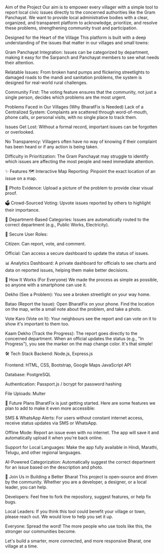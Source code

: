 Aim of the Project
Our aim is to empower every villager with a simple tool to report local civic issues directly to the concerned authorities like the Gram Panchayat. We want to provide local administrative bodies with a clear, organized, and transparent platform to acknowledge, prioritize, and resolve these problems, strengthening community trust and participation.



Designed for the Heart of the Village
This platform is built with a deep understanding of the issues that matter in our villages and small towns:

Gram Panchayat Integration: Issues can be categorized by department, making it easy for the Sarpanch and Panchayat members to see what needs their attention.

Relatable Issues: From broken hand pumps and flickering streetlights to damaged roads to the mandi and sanitation problems, the system is designed for real-world rural challenges.

Community First: The voting feature ensures that the community, not just a single person, decides which problems are the most urgent.



Problems Faced in Our Villages (Why BharatFix is Needed)
Lack of a Centralized System: Complaints are scattered through word-of-mouth, phone calls, or personal visits, with no single place to track them.

Issues Get Lost: Without a formal record, important issues can be forgotten or overlooked.

No Transparency: Villagers often have no way of knowing if their complaint has been heard or if any action is being taken.

Difficulty in Prioritization: The Gram Panchayat may struggle to identify which issues are affecting the most people and need immediate attention.



✨ Features
🗺️ Interactive Map Reporting: Pinpoint the exact location of an issue on a map.

📸 Photo Evidence: Upload a picture of the problem to provide clear visual proof.

🗳️ Crowd-Sourced Voting: Upvote issues reported by others to highlight their importance.

🏢 Department-Based Categories: Issues are automatically routed to the correct department (e.g., Public Works, Electricity).



🔐 Secure User Roles:

Citizen: Can report, vote, and comment.

Official: Can access a secure dashboard to update the status of issues.

📊 Analytics Dashboard: A private dashboard for officials to see charts and data on reported issues, helping them make better decisions.



🔧 How It Works (For Everyone)
We made the process as simple as possible, so anyone with a smartphone can use it.

Dekho (See a Problem): You see a broken streetlight on your way home.

Batao (Report the Issue): Open BharatFix on your phone. Find the location on the map, write a small note about the problem, and take a photo.

Vote Karo (Vote on It): Your neighbours see the report and can vote on it to show it's important to them too.

Kaam Dekho (Track the Progress): The report goes directly to the concerned department. When an official updates the status (e.g., "In Progress"), you see the marker on the map change color. It's that simple!



🛠️ Tech Stack
Backend: Node.js, Express.js

Frontend: HTML, CSS, Bootstrap, Google Maps JavaScript API

Database: PostgreSQL

Authentication: Passport.js / bcrypt for password hashing

File Uploads: Multer



🚀 Future Plans
BharatFix is just getting started. Here are some features we plan to add to make it even more accessible:

SMS & WhatsApp Alerts: For users without constant internet access, receive status updates via SMS or WhatsApp.

Offline Mode: Report an issue even with no internet. The app will save it and automatically upload it when you're back online.

Support for Local Languages: Make the app fully available in Hindi, Marathi, Telugu, and other regional languages.

AI-Powered Categorization: Automatically suggest the correct department for an issue based on the description and photo.



🙏 Join Us in Building a Better Bharat
This project is open-source and driven by the community. Whether you are a developer, a designer, or a local leader, you can help.

Developers: Feel free to fork the repository, suggest features, or help fix bugs.

Local Leaders: If you think this tool could benefit your village or town, please reach out. We would love to help you set it up.

Everyone: Spread the word! The more people who use tools like this, the stronger our communities become.

Let's build a smarter, more connected, and more responsive Bharat, one village at a time.
